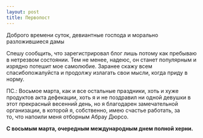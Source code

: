 ```yaml
---
layout: post
title: Первопост
---
```


Доброго времени суток, девиантные господа и морально разложившиеся дамы

Спешу сообщить, что зарегистрировал блог лишь потому как пребываю в нетрезвом состоянии. Тем не менее, надеюс, он станет популярным и изрядно потешит мое самолюбие. Заранее скажу всем спасибопожалуйста и продолжу излагать свои мысли,&nbsp;когда приду в норму.

ПС.: Восьмое марта,&nbsp;как и все остальные праздники, хоть и хуже продуктов акта дефекации, хоть я и не поздравил ни одной девушки в этот прекрасный весенний день, но я благодарен замечательной организации, в которой я, собственно,&nbsp;имею счастье работать, за то,&nbsp;что напоили меня отборным Абрау Дюрсо.

**С восьмым марта, очередным международным днем полной херни.**

